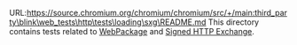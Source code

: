 URL:https://source.chromium.org/chromium/chromium/src/+/main:third_party\blink\web_tests\http\tests\loading\sxg\README.md
This directory contains tests related to
[WebPackage](https://github.com/WICG/webpackage) and
[Signed HTTP Exchange](https://wicg.github.io/webpackage/draft-yasskin-httpbis-origin-signed-exchanges-impl.html).
